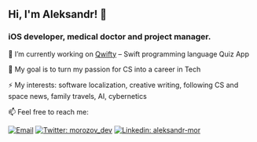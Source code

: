 ## Hi, I'm Aleksandr! 👋

### iOS developer, medical doctor and project manager.

🌱  I’m currently working on [Qwifty](https://apps.apple.com/ru/app/qwifty/id1626605129) – Swift programming language Quiz App 
 
🔭  My goal is to turn my passion for CS into a career in Tech

⚡ My interests: software localization, creative writing, following CS and space news, family travels, AI, cybernetics
 
📫  Feel free to reach me:

[![Email](https://img.shields.io/badge/Email-%40dr.morozov.dev@gmail.com%20-blue)](mailto:dr.morozov.dev@gmail.com?)
[![Twitter: morozov_dev](https://img.shields.io/twitter/follow/morozov_dev?style=social)](https://twitter.com/morozov_dev)
[![Linkedin: aleksandr-mor](https://img.shields.io/badge/-aleksandrmor-blue?style=flat-square&logo=Linkedin&logoColor=white&link=https://www.linkedin.com/in/aleksandr-mor/)](https://www.linkedin.com/in/aleksandr-mor/)
